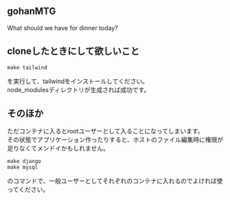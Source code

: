 ## gohanMTG
What should we have for dinner today?

## cloneしたときにして欲しいこと
```
make tailwind
```
を実行して、tailwindをインストールしてください。  
node_modulesディレクトリが生成されば成功です。

## そのほか
ただコンテナに入るとrootユーザーとして入ることになってしまいます。  
その状態でアプリケーション作ったりすると、ホストのファイル編集時に権限が足りなくてメンドイかもしれません。
```
make django
make mysql
```
のコマンドで、一般ユーザーとしてそれぞれのコンテナに入れるのでよければ使ってください。

